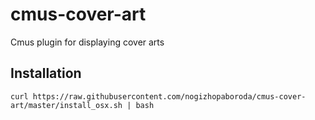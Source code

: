 # cmus-cover-art
Cmus plugin for displaying cover arts

Installation
------------

```shell
curl https://raw.githubusercontent.com/nogizhopaboroda/cmus-cover-art/master/install_osx.sh | bash
```
